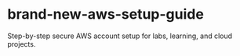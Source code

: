 # brand-new-aws-setup-guide
Step-by-step secure AWS account setup for labs, learning, and cloud projects.
